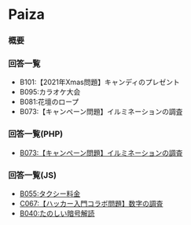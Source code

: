# Paiza

### 概要


### 回答一覧
* B101:【2021年Xmas問題】キャンディのプレゼント
* B095:カラオケ大会
* B081:花壇のロープ
* B073:【キャンペーン問題】イルミネーションの調査

### 回答一覧(PHP)
* [B073:【キャンペーン問題】イルミネーションの調査](B073.php)

### 回答一覧(JS)
* [B055:タクシー料金](B055.js)
* [C067:【ハッカー入門コラボ問題】数字の調査](C067.js)
* [B040:たのしい暗号解読]()


